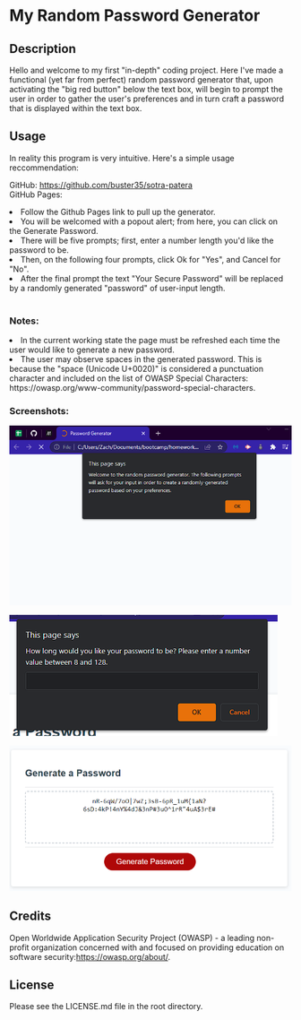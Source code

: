# My Random Password Generator

## Description

Hello and welcome to my first "in-depth" coding project. Here I've made a functional (yet far from perfect) random password generator that, upon activating the "big red button" below the text box, will begin to prompt the user in order to gather the user's preferences and in turn craft a password that is displayed within the text box.

## Usage

In reality this program is very intuitive. Here's a simple usage reccommendation:

GitHub: https://github.com/buster35/sotra-patera
<br>
GitHub Pages:
</br>

<li>Follow the Github Pages link to pull up the generator.
<li>You will be welcomed with a popout alert; from here, you can click on the Generate Password.
<li>There will be five prompts; first, enter a number length you'd like the password to be.
<li>Then, on the following four prompts, click Ok for "Yes", and Cancel for "No".
<li>After the final prompt the text "Your Secure Password" will be replaced by a randomly generated "password" of user-input length.
<br>

</br>

### Notes:

<li>In the current working state the page must be refreshed each time the user would like to generate a new password.
<li>The user may observe spaces in the generated password. This is because the "space (Unicode U+0020)" is considered a punctuation character and included on the list of OWASP Special Characters: https://owasp.org/www-community/password-special-characters.

### Screenshots:

![](Assets\welcome-box.png)

![](Assets\password-length-box.png)

![](Assets\password-example.png)

## Credits

Open Worldwide Application Security Project (OWASP) - a leading non-profit organization concerned with and focused on providing education on software security:https://owasp.org/about/.

## License

Please see the LICENSE.md file in the root directory.
